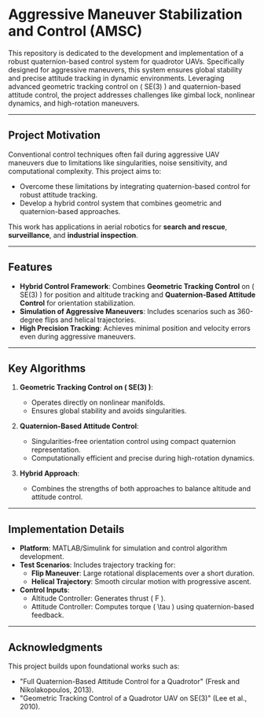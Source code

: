 # Aggressive Maneuver Stabilization and Control (AMSC)

This repository is dedicated to the development and implementation of a robust quaternion-based control system for quadrotor UAVs. Specifically designed for aggressive maneuvers, this system ensures global stability and precise attitude tracking in dynamic environments. Leveraging advanced geometric tracking control on \( SE(3) \) and quaternion-based attitude control, the project addresses challenges like gimbal lock, nonlinear dynamics, and high-rotation maneuvers.

---

## Project Motivation

Conventional control techniques often fail during aggressive UAV maneuvers due to limitations like singularities, noise sensitivity, and computational complexity. This project aims to:

- Overcome these limitations by integrating quaternion-based control for robust attitude tracking.
- Develop a hybrid control system that combines geometric and quaternion-based approaches.

This work has applications in aerial robotics for **search and rescue**, **surveillance**, and **industrial inspection**.

---

## Features

- **Hybrid Control Framework**: Combines **Geometric Tracking Control** on \( SE(3) \) for position and altitude tracking and **Quaternion-Based Attitude Control** for orientation stabilization.
- **Simulation of Aggressive Maneuvers**: Includes scenarios such as 360-degree flips and helical trajectories.
- **High Precision Tracking**: Achieves minimal position and velocity errors even during aggressive maneuvers.

---

## Key Algorithms

1. **Geometric Tracking Control on \( SE(3) \)**:
   - Operates directly on nonlinear manifolds.
   - Ensures global stability and avoids singularities.

2. **Quaternion-Based Attitude Control**:
   - Singularities-free orientation control using compact quaternion representation.
   - Computationally efficient and precise during high-rotation dynamics.

3. **Hybrid Approach**:
   - Combines the strengths of both approaches to balance altitude and attitude control.

---

## Implementation Details

- **Platform**: MATLAB/Simulink for simulation and control algorithm development.
- **Test Scenarios**: Includes trajectory tracking for:
  - **Flip Maneuver**: Large rotational displacements over a short duration.
  - **Helical Trajectory**: Smooth circular motion with progressive ascent.
- **Control Inputs**:
  - Altitude Controller: Generates thrust \( F \).
  - Attitude Controller: Computes torque \( \tau \) using quaternion-based feedback.

---

## Acknowledgments

This project builds upon foundational works such as:
- "Full Quaternion-Based Attitude Control for a Quadrotor" (Fresk and Nikolakopoulos, 2013).
- "Geometric Tracking Control of a Quadrotor UAV on SE(3)" (Lee et al., 2010).

